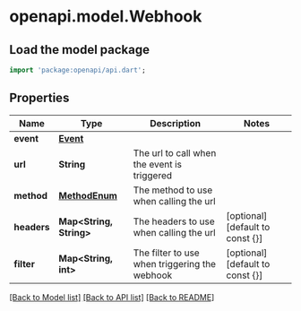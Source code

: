 # openapi.model.Webhook

## Load the model package
```dart
import 'package:openapi/api.dart';
```

## Properties
Name | Type | Description | Notes
------------ | ------------- | ------------- | -------------
**event** | [**Event**](Event.md) |  | 
**url** | **String** | The url to call when the event is triggered | 
**method** | [**MethodEnum**](MethodEnum.md) | The method to use when calling the url | 
**headers** | **Map<String, String>** | The headers to use when calling the url | [optional] [default to const {}]
**filter** | **Map<String, int>** | The filter to use when triggering the webhook | [optional] [default to const {}]

[[Back to Model list]](../README.md#documentation-for-models) [[Back to API list]](../README.md#documentation-for-api-endpoints) [[Back to README]](../README.md)


